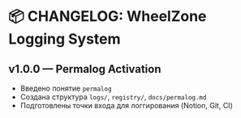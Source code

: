 # 📦 CHANGELOG: WheelZone Logging System

## v1.0.0 — Permalog Activation
- Введено понятие `permalog`
- Создана структура `logs/`, `registry/`, `docs/permalog.md`
- Подготовлены точки входа для логгирования (Notion, Git, CI)
